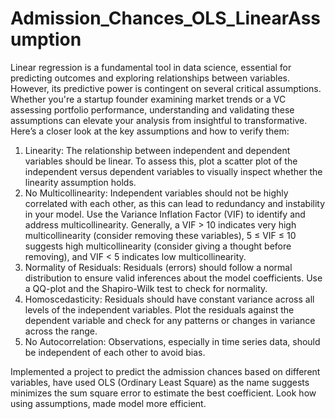 # Admission_Chances_OLS_LinearAssumption

Linear regression is a fundamental tool in data science, essential for predicting outcomes and exploring relationships between variables. However, its predictive power is contingent on several critical assumptions. Whether you're a startup founder examining market trends or a VC assessing portfolio performance, understanding and validating these assumptions can elevate your analysis from insightful to transformative.
Here’s a closer look at the key assumptions and how to verify them:
1.	Linearity: The relationship between independent and dependent variables should be linear. To assess this, plot a scatter plot of the independent versus dependent variables to visually inspect whether the linearity assumption holds.
2.	No Multicollinearity: Independent variables should not be highly correlated with each other, as this can lead to redundancy and instability in your model. Use the Variance Inflation Factor (VIF) to identify and address multicollinearity. Generally, a VIF > 10 indicates very high multicollinearity (consider removing these variables), 5 ≤ VIF ≤ 10 suggests high multicollinearity (consider giving a thought before removing), and VIF < 5 indicates low multicollinearity.
3.	Normality of Residuals: Residuals (errors) should follow a normal distribution to ensure valid inferences about the model coefficients. Use a QQ-plot and the Shapiro-Wilk test to check for normality.
4.	Homoscedasticity: Residuals should have constant variance across all levels of the independent variables. Plot the residuals against the dependent variable and check for any patterns or changes in variance across the range.
5.	No Autocorrelation: Observations, especially in time series data, should be independent of each other to avoid bias.

Implemented a project to predict the admission chances based on different variables, have used OLS (Ordinary Least Square) as the name suggests minimizes the sum square error to estimate the best coefficient. Look how using assumptions, made model more efficient. 
